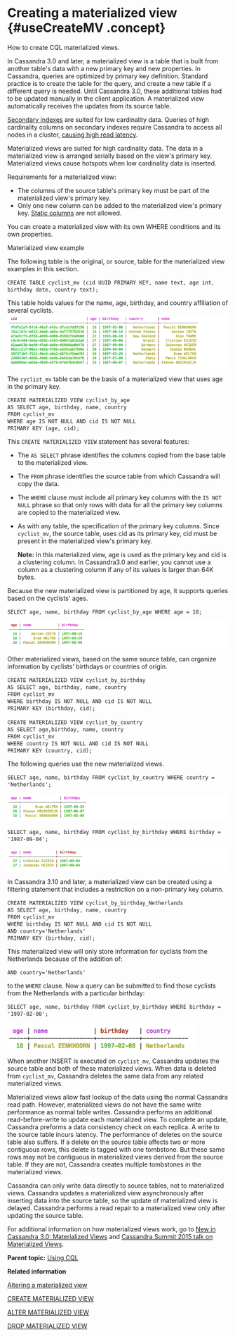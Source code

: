 # Creating a materialized view {#useCreateMV .concept}

How to create CQL materialized views.

In Cassandra 3.0 and later, a materialized view is a table that is built from another table's data with a new primary key and new properties. In Cassandra, queries are optimized by primary key definition. Standard practice is to create the table for the query, and create a new table if a different query is needed. Until Cassandra 3.0, these additional tables had to be updated manually in the client application. A materialized view automatically receives the updates from its source table.

[Secondary indexes](usePrimaryIndex.md) are suited for low cardinality data. Queries of high cardinality columns on secondary indexes require Cassandra to access all nodes in a cluster, [causing high read latency](useWhenIndex.md#highCardCol).

Materialized views are suited for high cardinality data. The data in a materialized view is arranged serially based on the view's primary key. Materialized views cause hotspots when low cardinality data is inserted.

Requirements for a materialized view:

-   The columns of the source table's primary key must be part of the materialized view's primary key.
-   Only one new column can be added to the materialized view's primary key. [Static columns](/en/glossary/doc/glossary/gloss_static_col.html) are not allowed.

You can create a materialized view with its own WHERE conditions and its own properties.

Materialized view example

The following table is the original, or source, table for the materialized view examples in this section.

```
CREATE TABLE cyclist_mv (cid UUID PRIMARY KEY, name text, age int, birthday date, country text);
```

This table holds values for the name, age, birthday, and country affiliation of several cyclists.![](../images/screenshots/mv-source.png)

The `cyclist_mv` table can be the basis of a materialized view that uses age in the primary key.

```
CREATE MATERIALIZED VIEW cyclist_by_age 
AS SELECT age, birthday, name, country 
FROM cyclist_mv 
WHERE age IS NOT NULL AND cid IS NOT NULL 
PRIMARY KEY (age, cid);
```

This `CREATE MATERIALIZED VIEW` statement has several features:

-   The `AS SELECT` phrase identifies the columns copied from the base table to the materialized view.
-   The `FROM` phrase identifies the source table from which Cassandra will copy the data.
-   The `WHERE` clause must include all primary key columns with the `IS NOT NULL` phrase so that only rows with data for all the primary key columns are copied to the materialized view.
-   As with any table, the specification of the primary key columns. Since `cyclist_mv`, the source table, uses cid as its primary key, cid must be present in the materialized view's primary key.

    **Note:** In this materialized view, age is used as the primary key and cid is a clustering column. In Cassandra3.0 and earlier, you cannot use a column as a clustering column if any of its values is larger than 64K bytes.


Because the new materialized view is partitioned by age, it supports queries based on the cyclists' ages.

```
SELECT age, name, birthday FROM cyclist_by_age WHERE age = 18;
```

![](../images/screenshots/mv-q-1.png)

Other materialized views, based on the same source table, can organize information by cyclists' birthdays or countries of origin.

```
CREATE MATERIALIZED VIEW cyclist_by_birthday 
AS SELECT age, birthday, name, country 
FROM cyclist_mv 
WHERE birthday IS NOT NULL AND cid IS NOT NULL
PRIMARY KEY (birthday, cid);

CREATE MATERIALIZED VIEW cyclist_by_country 
AS SELECT age,birthday, name, country 
FROM cyclist_mv 
WHERE country IS NOT NULL AND cid IS NOT NULL
PRIMARY KEY (country, cid);
```

The following queries use the new materialized views.

```
SELECT age, name, birthday FROM cyclist_by_country WHERE country = 'Netherlands';
```

![](../images/screenshots/mv-q-2.png)

```
SELECT age, name, birthday FROM cyclist_by_birthday WHERE birthday = '1987-09-04';
```

![](../images/screenshots/mv-q-3.png)

In Cassandra 3.10 and later, a materialized view can be created using a filtering statement that includes a restriction on a non-primary key column.

```
CREATE MATERIALIZED VIEW cyclist_by_birthday_Netherlands 
AS SELECT age, birthday, name, country 
FROM cyclist_mv 
WHERE birthday IS NOT NULL AND cid IS NOT NULL
AND country='Netherlands'
PRIMARY KEY (birthday, cid);
```

This materialized view will only store information for cyclists from the Netherlands because of the addition of:

```
AND country='Netherlands'
```

to the `WHERE` clause. Now a query can be submitted to find those cyclists from the Netherlands with a particular birthday:

```
SELECT age, name, birthday FROM cyclist_by_birthday WHERE birthday = '1997-02-08';
```

 ![](../images/screenshots/useCreateMV4.png) 

When another INSERT is executed on `cyclist_mv`, Cassandra updates the source table and both of these materialized views. When data is deleted from `cyclist_mv`, Cassandra deletes the same data from any related materialized views.

Materialized views allow fast lookup of the data using the normal Cassandra read path. However, materialized views do not have the same write performance as normal table writes. Cassandra performs an additional read-before-write to update each materialized view. To complete an update, Cassandra preforms a data consistency check on each replica. A write to the source table incurs latency. The performance of deletes on the source table also suffers. If a delete on the source table affects two or more contiguous rows, this delete is tagged with one tombstone. But these same rows may not be contiguous in materialized views derived from the source table. If they are not, Cassandra creates multiple tombstones in the materialized views.

Cassandra can only write data directly to source tables, not to materialized views. Cassandra updates a materialized view asynchronously after inserting data into the source table, so the update of materialized view is delayed. Cassandra performs a read repair to a materialized view only after updating the source table.

For additional information on how materialized views work, go to [New in Cassandra 3.0: Materialized Views](https://www.datastax.com/dev/blog/new-in-cassandra-3-0-materialized-views) and [Cassandra Summit 2015 talk on Materialized Views](http://www.slideshare.net/carlyeks/cassandra-materialized-views).

**Parent topic:** [Using CQL](../../cql/cql_using/useAboutCQL.md)

**Related information**  


[Altering a materialized view](useAlterMV.md)

[CREATE MATERIALIZED VIEW](../cql_reference/cqlCreateMaterializedView.md)

[ALTER MATERIALIZED VIEW](../cql_reference/cqlAlterMaterializedView.md)

[DROP MATERIALIZED VIEW](../cql_reference/cqlDropMatializedView.md)

